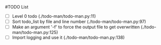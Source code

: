 #TODO List
- [ ] Level 0 todo (./todo-man/todo-man.py:11)
- [ ] Sort todo_list by file and line number (./todo-man/todo-man.py:97)
- [ ] Make an argument '-f' to force the output file to get overwritten (./todo-man/todo-man.py:125)
- [ ] Import logging and use it (./todo-man/todo-man.py:138)
